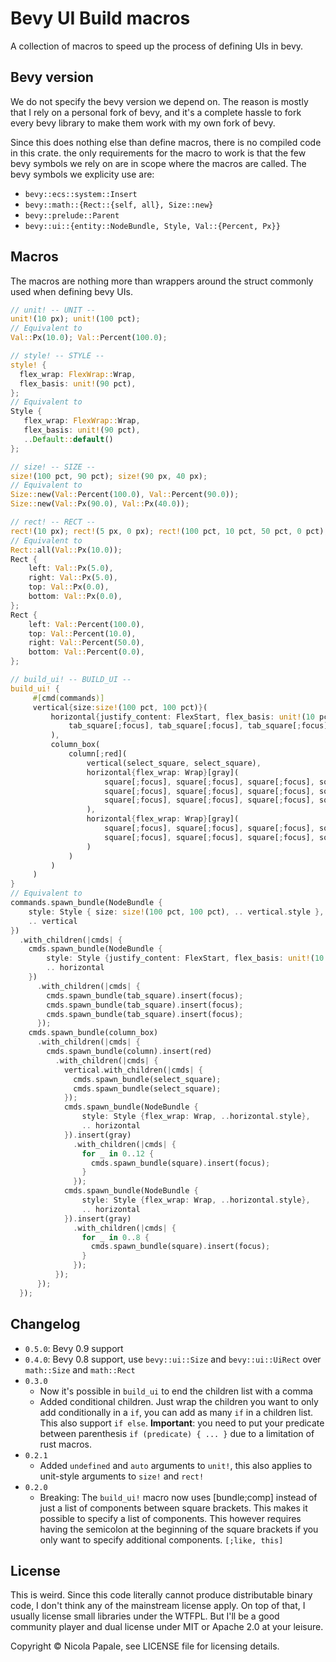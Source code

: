 # Bevy UI Build macros

A collection of macros to speed up the process of defining UIs in bevy.

## Bevy version

We do not specify the bevy version we depend on. The reason is mostly that I
rely on a personal fork of bevy, and it's a complete hassle to fork every
bevy library to make them work with my own fork of bevy.

Since this does nothing else than define macros, there is no compiled code in
this crate. the only requirements for the macro to work is that the few bevy
symbols we rely on are in scope where the macros are called. The bevy symbols we
explicity use are:

* `bevy::ecs::system::Insert`
* `bevy::math::{Rect::{self, all}, Size::new}`
* `bevy::prelude::Parent`
* `bevy::ui::{entity::NodeBundle, Style, Val::{Percent, Px}}`

## Macros

The macros are nothing more than wrappers around the struct commonly used when
defining bevy UIs.

```rust
// unit! -- UNIT --
unit!(10 px); unit!(100 pct); 
// Equivalent to
Val::Px(10.0); Val::Percent(100.0);

// style! -- STYLE --
style! {
  flex_wrap: FlexWrap::Wrap,
  flex_basis: unit!(90 pct),
};
// Equivalent to
Style {
   flex_wrap: FlexWrap::Wrap,
   flex_basis: unit!(90 pct),
   ..Default::default()
};

// size! -- SIZE --
size!(100 pct, 90 pct); size!(90 px, 40 px);
// Equivalent to
Size::new(Val::Percent(100.0), Val::Percent(90.0));
Size::new(Val::Px(90.0), Val::Px(40.0));

// rect! -- RECT --
rect!(10 px); rect!(5 px, 0 px); rect!(100 pct, 10 pct, 50 pct, 0 pct);
// Equivalent to
Rect::all(Val::Px(10.0));
Rect {
    left: Val::Px(5.0),
    right: Val::Px(5.0),
    top: Val::Px(0.0),
    bottom: Val::Px(0.0),
};
Rect {
    left: Val::Percent(100.0),
    top: Val::Percent(10.0),
    right: Val::Percent(50.0),
    bottom: Val::Percent(0.0),
};

// build_ui! -- BUILD_UI --
build_ui! {
     #[cmd(commands)]
     vertical{size:size!(100 pct, 100 pct)}(
         horizontal{justify_content: FlexStart, flex_basis: unit!(10 pct)}(
             tab_square[;focus], tab_square[;focus], tab_square[;focus]
         ),
         column_box(
             column[;red](
                 vertical(select_square, select_square),
                 horizontal{flex_wrap: Wrap}[gray](
                     square[;focus], square[;focus], square[;focus], square[;focus],
                     square[;focus], square[;focus], square[;focus], square[;focus],
                     square[;focus], square[;focus], square[;focus], square[;focus]
                 ),
                 horizontal{flex_wrap: Wrap}[gray](
                     square[;focus], square[;focus], square[;focus], square[;focus],
                     square[;focus], square[;focus], square[;focus], square[;focus]
                 )
             )
         )
     )
}
// Equivalent to
commands.spawn_bundle(NodeBundle {
    style: Style { size: size!(100 pct, 100 pct), .. vertical.style },
    .. vertical
})
  .with_children(|cmds| {
    cmds.spawn_bundle(NodeBundle {
        style: Style {justify_content: FlexStart, flex_basis: unit!(10 pct), .. horizontal.style },
        .. horizontal
    })
      .with_children(|cmds| {
        cmds.spawn_bundle(tab_square).insert(focus);
        cmds.spawn_bundle(tab_square).insert(focus);
        cmds.spawn_bundle(tab_square).insert(focus);
      });
    cmds.spawn_bundle(column_box)
      .with_children(|cmds| {
        cmds.spawn_bundle(column).insert(red)
          .with_children(|cmds| {
            vertical.with_children(|cmds| {
              cmds.spawn_bundle(select_square);
              cmds.spawn_bundle(select_square);
            });
            cmds.spawn_bundle(NodeBundle {
                style: Style {flex_wrap: Wrap, ..horizontal.style},
                .. horizontal
            }).insert(gray)
              .with_children(|cmds| {
                for _ in 0..12 {
                  cmds.spawn_bundle(square).insert(focus);
                }
              });
            cmds.spawn_bundle(NodeBundle {
                style: Style {flex_wrap: Wrap, ..horizontal.style},
                .. horizontal
            }).insert(gray)
              .with_children(|cmds| {
                for _ in 0..8 {
                  cmds.spawn_bundle(square).insert(focus);
                }
              });
          });
      });
  });
```

## Changelog

* `0.5.0`: Bevy 0.9 support
* `0.4.0`: Bevy 0.8 support, use `bevy::ui::Size` and `bevy::ui::UiRect`
  over `math::Size` and `math::Rect`
* `0.3.0`
  * Now it's possible in `build_ui` to end the children list with a comma
  * Added conditional children. Just wrap the children you want to only add
    conditionally in a `if`, you can add as many `if` in a children list. This
    also support `if else`. **Important**: you need to put your predicate between
    parenthesis `if (predicate) { ... }` due to a limitation of rust macros.
* `0.2.1`
  * Added `undefined` and `auto` arguments to `unit!`, this also applies to
    unit-style arguments to `size!` and `rect!`
* `0.2.0`
  * Breaking: The `build_ui!` macro now uses [bundle;comp] instead of just a
    list of components between square brackets. This makes it possible to
    specify a list of components. This however requires having the semicolon
    at the beginning of the square brackets if you only want to specify
    additional components. `[;like, this]`


## License

This is weird. Since this code literally cannot produce distributable binary
code, I don't think any of the mainstream license apply. On top of that, I
usually license small libraries under the WTFPL. But I'll be a good community
player and dual license under MIT or Apache 2.0 at your leisure.

Copyright © Nicola Papale, see LICENSE file for licensing details.

